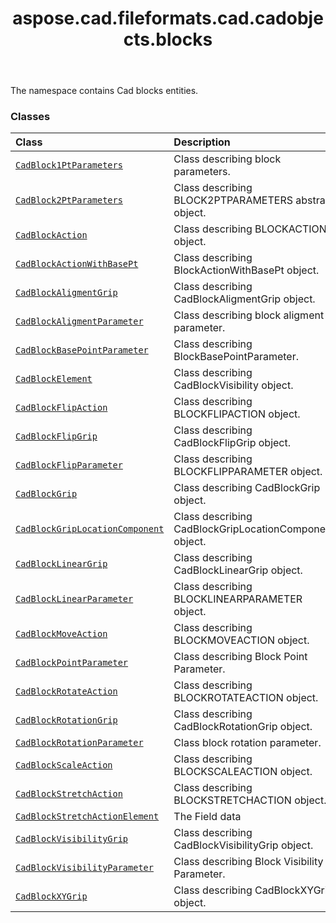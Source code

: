 ﻿---
title: aspose.cad.fileformats.cad.cadobjects.blocks
second_title: Aspose.CAD for Python via .NET API References
description: 
type: docs
weight: 10
url: /aspose.cad.fileformats.cad.cadobjects.blocks/
is_root: false
---

The namespace contains Cad blocks entities.

### Classes
| Class | Description |
| :- | :- |
| [`CadBlock1PtParameters`](/cad/python-net/aspose.cad.fileformats.cad.cadobjects.blocks/cadblock1ptparameters) | Class describing block parameters. |
| [`CadBlock2PtParameters`](/cad/python-net/aspose.cad.fileformats.cad.cadobjects.blocks/cadblock2ptparameters) | Class describing BLOCK2PTPARAMETERS abstract object. |
| [`CadBlockAction`](/cad/python-net/aspose.cad.fileformats.cad.cadobjects.blocks/cadblockaction) | Class describing BLOCKACTION object. |
| [`CadBlockActionWithBasePt`](/cad/python-net/aspose.cad.fileformats.cad.cadobjects.blocks/cadblockactionwithbasept) | Class describing BlockActionWithBasePt object. |
| [`CadBlockAligmentGrip`](/cad/python-net/aspose.cad.fileformats.cad.cadobjects.blocks/cadblockaligmentgrip) | Class describing CadBlockAligmentGrip object. |
| [`CadBlockAligmentParameter`](/cad/python-net/aspose.cad.fileformats.cad.cadobjects.blocks/cadblockaligmentparameter) | Class describing block aligment parameter. |
| [`CadBlockBasePointParameter`](/cad/python-net/aspose.cad.fileformats.cad.cadobjects.blocks/cadblockbasepointparameter) | Class describing BlockBasePointParameter. |
| [`CadBlockElement`](/cad/python-net/aspose.cad.fileformats.cad.cadobjects.blocks/cadblockelement) | Class describing CadBlockVisibility object. |
| [`CadBlockFlipAction`](/cad/python-net/aspose.cad.fileformats.cad.cadobjects.blocks/cadblockflipaction) | Class describing BLOCKFLIPACTION object. |
| [`CadBlockFlipGrip`](/cad/python-net/aspose.cad.fileformats.cad.cadobjects.blocks/cadblockflipgrip) | Class describing CadBlockFlipGrip object. |
| [`CadBlockFlipParameter`](/cad/python-net/aspose.cad.fileformats.cad.cadobjects.blocks/cadblockflipparameter) | Class describing BLOCKFLIPPARAMETER object. |
| [`CadBlockGrip`](/cad/python-net/aspose.cad.fileformats.cad.cadobjects.blocks/cadblockgrip) | Class describing CadBlockGrip object. |
| [`CadBlockGripLocationComponent`](/cad/python-net/aspose.cad.fileformats.cad.cadobjects.blocks/cadblockgriplocationcomponent) | Class describing CadBlockGripLocationComponent object. |
| [`CadBlockLinearGrip`](/cad/python-net/aspose.cad.fileformats.cad.cadobjects.blocks/cadblocklineargrip) | Class describing CadBlockLinearGrip object. |
| [`CadBlockLinearParameter`](/cad/python-net/aspose.cad.fileformats.cad.cadobjects.blocks/cadblocklinearparameter) | Class describing BLOCKLINEARPARAMETER object. |
| [`CadBlockMoveAction`](/cad/python-net/aspose.cad.fileformats.cad.cadobjects.blocks/cadblockmoveaction) | Class describing BLOCKMOVEACTION object. |
| [`CadBlockPointParameter`](/cad/python-net/aspose.cad.fileformats.cad.cadobjects.blocks/cadblockpointparameter) | Class describing Block Point Parameter. |
| [`CadBlockRotateAction`](/cad/python-net/aspose.cad.fileformats.cad.cadobjects.blocks/cadblockrotateaction) | Class describing BLOCKROTATEACTION object. |
| [`CadBlockRotationGrip`](/cad/python-net/aspose.cad.fileformats.cad.cadobjects.blocks/cadblockrotationgrip) | Class describing CadBlockRotationGrip object. |
| [`CadBlockRotationParameter`](/cad/python-net/aspose.cad.fileformats.cad.cadobjects.blocks/cadblockrotationparameter) | Class block rotation parameter. |
| [`CadBlockScaleAction`](/cad/python-net/aspose.cad.fileformats.cad.cadobjects.blocks/cadblockscaleaction) | Class describing BLOCKSCALEACTION object. |
| [`CadBlockStretchAction`](/cad/python-net/aspose.cad.fileformats.cad.cadobjects.blocks/cadblockstretchaction) | Class describing BLOCKSTRETCHACTION object. |
| [`CadBlockStretchActionElement`](/cad/python-net/aspose.cad.fileformats.cad.cadobjects.blocks/cadblockstretchactionelement) | The Field data |
| [`CadBlockVisibilityGrip`](/cad/python-net/aspose.cad.fileformats.cad.cadobjects.blocks/cadblockvisibilitygrip) | Class describing CadBlockVisibilityGrip object. |
| [`CadBlockVisibilityParameter`](/cad/python-net/aspose.cad.fileformats.cad.cadobjects.blocks/cadblockvisibilityparameter) | Class describing Block Visibility Parameter. |
| [`CadBlockXYGrip`](/cad/python-net/aspose.cad.fileformats.cad.cadobjects.blocks/cadblockxygrip) | Class describing CadBlockXYGrip object. |


